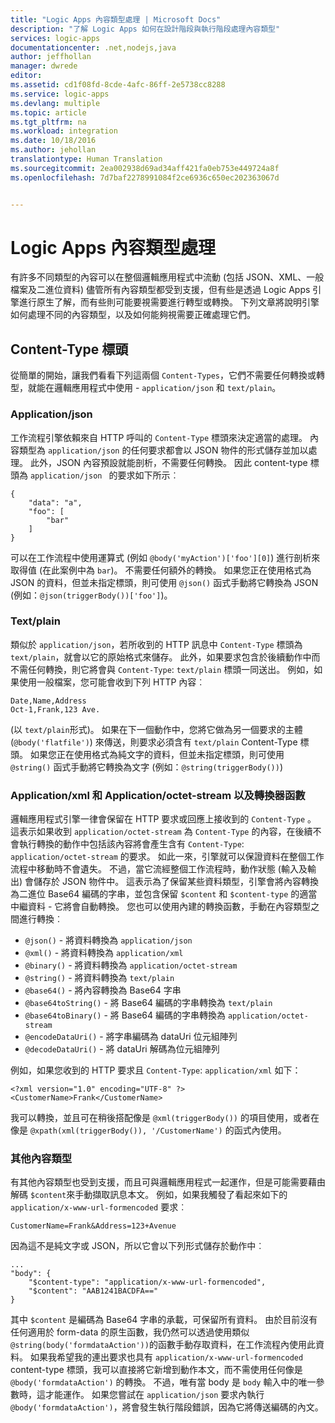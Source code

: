 ```yaml
---
title: "Logic Apps 內容類型處理 | Microsoft Docs"
description: "了解 Logic Apps 如何在設計階段與執行階段處理內容類型"
services: logic-apps
documentationcenter: .net,nodejs,java
author: jeffhollan
manager: dwrede
editor: 
ms.assetid: cd1f08fd-8cde-4afc-86ff-2e5738cc8288
ms.service: logic-apps
ms.devlang: multiple
ms.topic: article
ms.tgt_pltfrm: na
ms.workload: integration
ms.date: 10/18/2016
ms.author: jehollan
translationtype: Human Translation
ms.sourcegitcommit: 2ea002938d69ad34aff421fa0eb753e449724a8f
ms.openlocfilehash: 7d7baf2278991084f2ce6936c650ec202363067d


---
```

# <a name="logic-apps-content-type-handling"></a>Logic Apps 內容類型處理
有許多不同類型的內容可以在整個邏輯應用程式中流動 (包括 JSON、XML、一般檔案及二進位資料)  儘管所有內容類型都受到支援，但有些是透過 Logic Apps 引擎進行原生了解，而有些則可能要視需要進行轉型或轉換。  下列文章將說明引擎如何處理不同的內容類型，以及如何能夠視需要正確處理它們。

## <a name="content-type-header"></a>Content-Type 標頭
從簡單的開始，讓我們看看下列這兩個 `Content-Types`，它們不需要任何轉換或轉型，就能在邏輯應用程式中使用 - `application/json` 和 `text/plain`。

### <a name="applicationjson"></a>Application/json
工作流程引擎依賴來自 HTTP 呼叫的 `Content-Type` 標頭來決定適當的處理。  內容類型為 `application/json` 的任何要求都會以 JSON 物件的形式儲存並加以處理。  此外，JSON 內容預設就能剖析，不需要任何轉換。  因此 content-type 標頭為 `application/json ` 的要求如下所示︰

```
{
    "data": "a",
    "foo": [
        "bar"
    ]
}
```

可以在工作流程中使用運算式 (例如 `@body('myAction')['foo'][0]`) 進行剖析來取得值 (在此案例中為 `bar`)。  不需要任何額外的轉換。  如果您正在使用格式為 JSON 的資料，但並未指定標頭，則可使用 `@json()` 函式手動將它轉換為 JSON (例如：`@json(triggerBody())['foo']`)。

### <a name="textplain"></a>Text/plain
類似於 `application/json`，若所收到的 HTTP 訊息中 `Content-Type` 標頭為 `text/plain`，就會以它的原始格式來儲存。  此外，如果要求包含於後續動作中而不需任何轉換，則它將會與 `Content-Type`: `text/plain` 標頭一同送出。  例如，如果使用一般檔案，您可能會收到下列 HTTP 內容︰

```
Date,Name,Address
Oct-1,Frank,123 Ave.
```

(以 `text/plain`形式)。  如果在下一個動作中，您將它做為另一個要求的主體 (`@body('flatfile')`) 來傳送，則要求必須含有 `text/plain` Content-Type 標頭。  如果您正在使用格式為純文字的資料，但並未指定標頭，則可使用 `@string()` 函式手動將它轉換為文字 (例如：`@string(triggerBody())`)

### <a name="applicationxml-and-applicationoctet-stream-and-converter-functions"></a>Application/xml 和 Application/octet-stream 以及轉換器函數
邏輯應用程式引擎一律會保留在 HTTP 要求或回應上接收到的 `Content-Type` 。  這表示如果收到 `application/octet-stream` 為 `Content-Type` 的內容，在後續不會執行轉換的動作中包括該內容將會產生含有 `Content-Type`: `application/octet-stream` 的要求。  如此一來，引擎就可以保證資料在整個工作流程中移動時不會遺失。  不過，當它流經整個工作流程時，動作狀態 (輸入及輸出) 會儲存於 JSON 物件中。  這表示為了保留某些資料類型，引擎會將內容轉換為二進位 Base64 編碼的字串，並包含保留 `$content` 和 `$content-type` 的適當中繼資料 - 它將會自動轉換。  您也可以使用內建的轉換函數，手動在內容類型之間進行轉換︰

* `@json()` - 將資料轉換為 `application/json`
* `@xml()` - 將資料轉換為 `application/xml`
* `@binary()` - 將資料轉換為 `application/octet-stream`
* `@string()` - 將資料轉換為 `text/plain`
* `@base64()` - 將內容轉換為 Base64 字串
* `@base64toString()` - 將 Base64 編碼的字串轉換為 `text/plain`
* `@base64toBinary()` - 將 Base64 編碼的字串轉換為 `application/octet-stream`
* `@encodeDataUri()` - 將字串編碼為 dataUri 位元組陣列
* `@decodeDataUri()` - 將 dataUri 解碼為位元組陣列

例如，如果您收到的 HTTP 要求且 `Content-Type`: `application/xml` 如下：

```
<?xml version="1.0" encoding="UTF-8" ?>
<CustomerName>Frank</CustomerName>
```

我可以轉換，並且可在稍後搭配像是 `@xml(triggerBody())` 的項目使用，或者在像是 `@xpath(xml(triggerBody()), '/CustomerName')` 的函式內使用。

### <a name="other-content-types"></a>其他內容類型
有其他內容類型也受到支援，而且可與邏輯應用程式一起運作，但是可能需要藉由解碼 `$content`來手動擷取訊息本文。  例如，如果我觸發了看起來如下的 `application/x-www-url-formencoded` 要求︰

```
CustomerName=Frank&Address=123+Avenue
```

因為這不是純文字或 JSON，所以它會以下列形式儲存於動作中︰

```
...
"body": {
    "$content-type": "application/x-www-url-formencoded",
    "$content": "AAB1241BACDFA=="
}
```

其中 `$content` 是編碼為 Base64 字串的承載，可保留所有資料。  由於目前沒有任何適用於 form-data 的原生函數，我仍然可以透過使用類似 `@string(body('formdataAction'))`的函數手動存取資料，在工作流程內使用此資料。  如果我希望我的連出要求也具有 `application/x-www-url-formencoded` content-type 標頭，我可以直接將它新增到動作本文，而不需使用任何像是 `@body('formdataAction')` 的轉換。  不過，唯有當 body 是 `body` 輸入中的唯一參數時，這才能運作。  如果您嘗試在 `application/json` 要求內執行 `@body('formdataAction')`，將會發生執行階段錯誤，因為它將傳送編碼的內文。




<!--HONumber=Nov16_HO3-->


